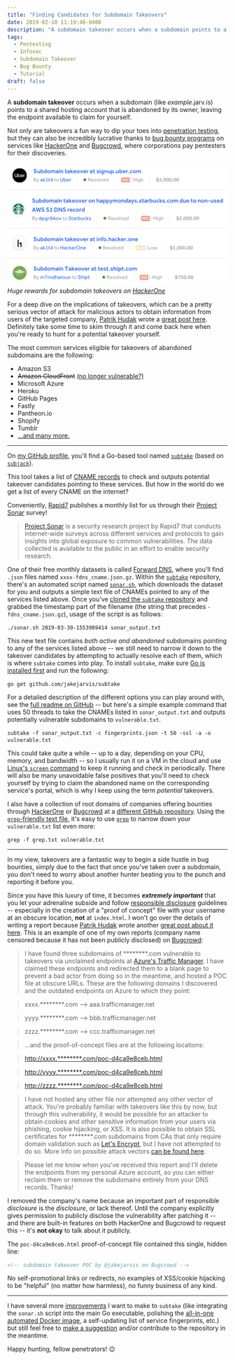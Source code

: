 ```yaml
---
title: "Finding Candidates for Subdomain Takeovers"
date: 2019-02-10 11:19:48-0400
description: "A subdomain takeover occurs when a subdomain points to a shared hosting account that is abandoned by its owner, leaving the endpoint available to claim for yourself."
tags:
  - Pentesting
  - Infosec
  - Subdomain Takeover
  - Bug Bounty
  - Tutorial
draft: false
---
```


A **subdomain takeover** occurs when a subdomain (like *example*.jarv.is) points to a shared hosting account that is abandoned by its owner, leaving the endpoint available to claim for yourself.

Not only are takeovers a fun way to dip your toes into [penetration testing](https://www.cloudflare.com/learning/security/glossary/what-is-penetration-testing/), but they can also be incredibly lucrative thanks to [bug bounty programs](https://en.wikipedia.org/wiki/Bug_bounty_program) on services like [HackerOne](https://hackerone.com/hacktivity?order_direction=DESC&order_field=popular&filter=type%3Aall&querystring=subdomain%20takeover) and [Bugcrowd](https://bugcrowd.com/programs), where corporations pay pentesters for their discoveries.

![Huge rewards for subdomain takeovers on HackerOne](images/hackerone-2.png)
*Huge rewards for subdomain takeovers on [HackerOne](https://hackerone.com/hacktivity?order_direction=DESC&order_field=popular&filter=type%3Aall&querystring=subdomain%20takeover)*

For a deep dive on the implications of takeovers, which can be a pretty serious vector of attack for malicious actors to obtain information from users of the targeted company, [Patrik Hudak](https://twitter.com/0xpatrik) wrote a [great post here](https://0xpatrik.com/subdomain-takeover/). Definitely take some time to skim through it and come back here when you're ready to hunt for a potential takeover yourself.

The most common services eligible for takeovers of abandoned subdomains are the following:

- Amazon S3
- ~~Amazon CloudFront~~ [(no longer vulnerable?)](https://github.com/EdOverflow/can-i-take-over-xyz/issues/29)
- Microsoft Azure
- Heroku
- GitHub Pages
- Fastly
- Pantheon.io
- Shopify
- Tumblr
- [...and many more.](https://github.com/EdOverflow/can-i-take-over-xyz#all-entries)

---

On [my GitHub profile](https://github.com/jakejarvis/), you'll find a Go-based tool named [`subtake`](https://github.com/jakejarvis/subtake) (based on [`subjack`](https://github.com/haccer/subjack)).

This tool takes a list of [CNAME records](https://support.dnsimple.com/articles/cname-record/) to check and outputs potential takeover candidates pointing to these services. But how in the world do we get a list of every CNAME on the internet?

Conveniently, [Rapid7](https://www.rapid7.com/) publishes a monthly list for us through their [Project Sonar](https://www.rapid7.com/research/project-sonar/) survey!

> [Project Sonar](https://opendata.rapid7.com/about/) is a security research project by Rapid7 that conducts internet-wide surveys across different services and protocols to gain insights into global exposure to common vulnerabilities. The data collected is available to the public in an effort to enable security research.

One of their free monthly datasets is called [Forward DNS](https://opendata.rapid7.com/sonar.fdns_v2/), where you'll find `.json` files named `xxxx-fdns_cname.json.gz`. Within the [`subtake`](https://github.com/jakejarvis/subtake) repository, there's an automated script named [`sonar.sh`](https://github.com/jakejarvis/subtake/blob/master/sonar.sh), which downloads the dataset for you and outputs a simple text file of CNAMEs pointed to any of the services listed above. Once you've [cloned the `subtake` repository](https://github.com/jakejarvis/subtake) and grabbed the timestamp part of the filename (the string that precedes `-fdns_cname.json.gz`), usage of the script is as follows:

```
./sonar.sh 2019-03-30-1553989414 sonar_output.txt
```

This new text file contains *both active and abandoned* subdomains pointing to any of the services listed above -- we still need to narrow it down to the takeover candidates by attempting to actually resolve each of them, which is where `subtake` comes into play. To install `subtake`, make sure [Go is installed first](https://golang.org/doc/install#install) and run the following:

```
go get github.com/jakejarvis/subtake
```

For a detailed description of the different options you can play around with, see the [full readme on GitHub](https://github.com/jakejarvis/subtake#usage) -- but here's a simple example command that uses 50 threads to take the CNAMEs listed in `sonar_output.txt` and outputs potentially vulnerable subdomains to `vulnerable.txt`.

```
subtake -f sonar_output.txt -c fingerprints.json -t 50 -ssl -a -o vulnerable.txt
```

This could take quite a while -- up to a day, depending on your CPU, memory, and bandwidth -- so I usually run it on a VM in the cloud and use [Linux's `screen` command](https://www.howtoforge.com/linux_screen) to keep it running and check in periodically. There will also be many unavoidable false positives that you'll need to check yourself by trying to claim the abandoned name on the corresponding service's portal, which is why I keep using the term *potential* takeovers. 

I also have a collection of root domains of companies offering bounties through [HackerOne](https://hackerone.com/directory/) or [Bugcrowd](https://bugcrowd.com/programs) at a [different GitHub repository](https://github.com/jakejarvis/bounty-domains/). Using the [`grep`-friendly text file](https://github.com/jakejarvis/bounty-domains/blob/master/grep.txt), it's easy to use [`grep`](http://man7.org/linux/man-pages/man1/grep.1.html) to narrow down your `vulnerable.txt` list even more:

```
grep -f grep.txt vulnerable.txt
```

---

In my view, takeovers are a fantastic way to begin a side hustle in bug bounties, simply due to the fact that once you've taken over a subdomain, you don't need to worry about another hunter beating you to the punch and reporting it before you.

Since you have this luxury of time, it becomes ***extremely important*** that you let your adrenaline subside and follow [responsible disclosure](https://www.bugcrowd.com/resource/what-is-responsible-disclosure/) guidelines -- especially in the creation of a "proof of concept" file with your username at an obscure location, **not** at `index.html`. I won't go over the details of writing a report because [Patrik Hudak](https://twitter.com/0xpatrik) wrote another [great post about it here](https://0xpatrik.com/takeover-proofs/). This is an example of one of my own reports (company name censored because it has not been publicly disclosed) on [Bugcrowd](https://bugcrowd.com/programs):


> I have found three subdomains of ********.com vulnerable to takeovers via unclaimed endpoints at [Azure's Traffic Manager](https://azure.microsoft.com/en-us/services/traffic-manager/). I have claimed these endpoints and redirected them to a blank page to prevent a bad actor from doing so in the meantime, and hosted a POC file at obscure URLs. These are the following domains I discovered and the outdated endpoints on Azure to which they point:

> xxxx.********.com --> aaa.trafficmanager.net

> yyyy.********.com --> bbb.trafficmanager.net

> zzzz.********.com --> ccc.trafficmanager.net

> ...and the proof-of-concept files are at the following locations:

> [http://xxxx.********.com/poc-d4ca9e8ceb.html](#)

> [http://yyyy.********.com/poc-d4ca9e8ceb.html](#)

> [http://zzzz.********.com/poc-d4ca9e8ceb.html](#)

> I have not hosted any other file nor attempted any other vector of attack. You're probably familiar with takeovers like this by now, but through this vulnerability, it would be possible for an attacker to obtain cookies and other sensitive information from your users via phishing, cookie hijacking, or XSS. It is also possible to obtain SSL certificates for ********.com subdomains from CAs that only require domain validation such as [Let's Encrypt](https://letsencrypt.org/how-it-works/), but I have not attempted to do so. More info on possible attack vectors [can be found here](https://0xpatrik.com/subdomain-takeover/).

> Please let me know when you've received this report and I'll delete the endpoints from my personal Azure account, so you can either reclaim them or remove the subdomains entirely from your DNS records. Thanks!


I removed the company's name because an important part of responsible *disclosure* is the *disclosure*, or lack thereof. Until the company explicitly gives permission to publicly disclose the vulnerability after patching it -- and there are built-in features on both HackerOne and Bugcrowd to request this -- it's **not okay** to talk about it publicly.

The `poc-d4ca9e8ceb.html` proof-of-concept file contained this single, hidden line:

```html
<!-- subdomain takeover POC by @jakejarvis on Bugcrowd -->
```

No self-promotional links or redirects, no examples of XSS/cookie hijacking to be "helpful" (no matter how harmless), no funny business of any kind.

---

I have several more [improvements](https://github.com/jakejarvis/subtake#to-do) I want to make to `subtake` (like integrating the `sonar.sh` script into the main Go executable, polishing the [all-in-one automated Docker image](https://hub.docker.com/r/jakejarvis/subtake), a self-updating list of service fingerprints, etc.) but still feel free to [make a suggestion](https://github.com/jakejarvis/subtake/issues) and/or contribute to the repository in the meantime.

Happy hunting, fellow penetrators! 😉